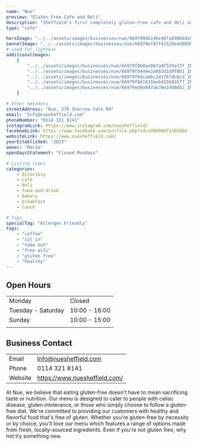 ```yaml
---
name: "Nue"
preview: "Gluten Free Cafe and Deli"
description: "Sheffield's first completely gluten-free cafe and deli selling a range of handmade baked goods along with sweet and savoury small bites. Perfect for a midday mediterranean bite to eat or coffee catch-up. "
type: "cafe"

heroImage: "../../assets/images/businesses/nue/6697d94b146e4bfa69066da5_Nue-Thumb.jpg"
bannerImage: "../../assets/images/businesses/nue/66979ef4ff41529e4d88909b_IMG_4264---Nue-Sheffield.jpeg"
# used for lightbox
additionalImages:
    [
        "../../assets/images/businesses/nue/66979f060ae067a9f529a72f_IMG_4270---Nue-Sheffield.jpeg",
        "../../assets/images/businesses/nue/66979f0444e2a083d1d0f0b1_IMG_4269---Nue-Sheffield.jpeg",
        "../../assets/images/businesses/nue/66979f04ca4bc241fb7dc6cd_IMG_4268---Nue-Sheffield.jpeg",
        "../../assets/images/businesses/nue/66979f041631beb4556035f7_IMG_4272---Nue-Sheffield.jpeg",
        "../../assets/images/businesses/nue/66979ed9a947ab39e19d0d52_IMG_4273---Nue-Sheffield.jpeg",
    ]

# Other metadata
streetAddress: "Nue, 276 Sharrow Vale Rd"
email: "Info@nuesheffield.com"
phoneNumber: "0114 321 8141"
instagramLink: https://www.instagram.com/nuesheffield/
facebookLink: https://www.facebook.com/profile.php?id=100090071303604
websiteLink: https://www.nuesheffield.com/
yearEstablished: "2023"
owner: "Mario"
openDaysStatement: "Closed Mondays"

# Listing types
categories:
    - directory
    - cafe
    - deli
    - food-and-drink
    - bakery
    - breakfast
    - lunch

# Tags
specialTag: "Allergen Friendly"
tags:
    - "coffee"
    - "sit in"
    - "take out"
    - "free wifi"
    - "gluten free"
    - "healthy"
---
```


## Open Hours

|                    |               |
| ------------------ | ------------- |
| Monday             | Closed        |
| Tuesday - Saturday | 10:00 - 16:00 |
| Sunday             | 10:00 - 15:00 |
|                    |               |

## Business Contact

|         |                               |
| ------- | ----------------------------- |
| Email   | Info@nuesheffield.com         |
| Phone   | 0114 321 8141                 |
| Website | https://www.nuesheffield.com/ |

At Nue, we believe that eating gluten-free doesn't have to mean sacrificing taste or nutrition.
Our menu is designed to cater to people with celiac disease, gluten intolerance, or those who simply choose to follow a gluten-free diet.
We're committed to providing our customers with healthy and flavorful food that's free of gluten.
Whether you're gluten-free by necessity or by choice, you'll love our menu which features a range of options made from fresh, locally-sourced ingredients.
Even if you're not gluten free, why not try something new.
